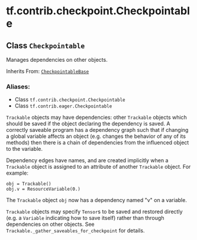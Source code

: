 <div itemscope itemtype="http://developers.google.com/ReferenceObject">
<meta itemprop="name" content="tf.contrib.checkpoint.Checkpointable" />
<meta itemprop="path" content="Stable" />
</div>

# tf.contrib.checkpoint.Checkpointable

## Class `Checkpointable`

Manages dependencies on other objects.

Inherits From: [`CheckpointableBase`](../../../tf/contrib/checkpoint/CheckpointableBase.md)

### Aliases:

* Class `tf.contrib.checkpoint.Checkpointable`
* Class `tf.contrib.eager.Checkpointable`

<!-- Placeholder for "Used in" -->

`Trackable` objects may have dependencies: other `Trackable` objects
which should be saved if the object declaring the dependency is saved. A
correctly saveable program has a dependency graph such that if changing a
global variable affects an object (e.g. changes the behavior of any of its
methods) then there is a chain of dependencies from the influenced object to
the variable.

Dependency edges have names, and are created implicitly when a
`Trackable` object is assigned to an attribute of another
`Trackable` object. For example:

```
obj = Trackable()
obj.v = ResourceVariable(0.)
```

The `Trackable` object `obj` now has a dependency named "v" on a
variable.

`Trackable` objects may specify `Tensor`s to be saved and restored
directly (e.g. a `Variable` indicating how to save itself) rather than through
dependencies on other objects. See
`Trackable._gather_saveables_for_checkpoint` for details.

